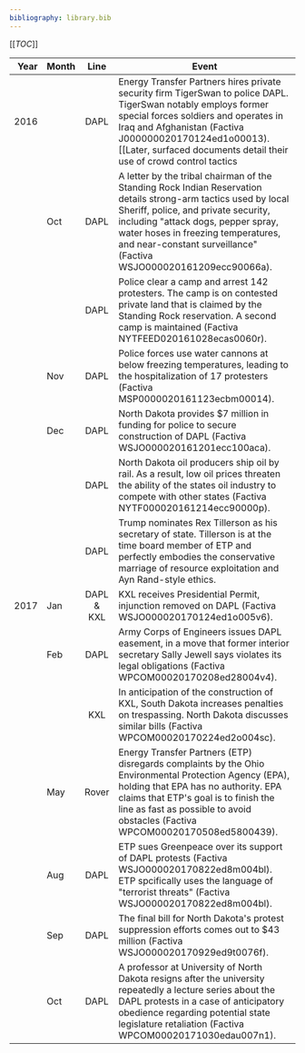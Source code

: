 ```yaml
---
bibliography: library.bib
---
```


[[_TOC_]]

Year    | Month | Line  | Event
--:     | :--   | :-:   | ---------------------
2016    |       | DAPL  | Energy Transfer Partners hires private security firm TigerSwan to police DAPL. TigerSwan notably employs former special forces soldiers and operates in Iraq and Afghanistan (Factiva J000000020170124ed1o00013). [[Later, surfaced documents detail their use of crowd control tactics|https://theintercept.com/2017/05/27/leaked-documents-reveal-security-firms-counterterrorism-tactics-at-standing-rock-to-defeat-pipeline-insurgencies/]].
</br>   | Oct   | DAPL  | A letter by the tribal chairman of the Standing Rock Indian Reservation details strong-arm tactics used by local Sheriff, police, and private security, including "attack dogs, pepper spray, water hoses in freezing temperatures, and near-constant surveillance" (Factiva WSJO000020161209ecc90066a).
</br>   | </br> | DAPL  | Police clear a camp and arrest 142 protesters. The camp is on contested private land that is claimed by the Standing Rock reservation. A second camp is maintained (Factiva NYTFEED020161028ecas0060r).
</br>   | Nov   | DAPL  | Police forces use water cannons at below freezing temperatures, leading to the hospitalization of 17 protesters (Factiva MSP0000020161123ecbm00014).
</br>   | Dec   | DAPL  | North Dakota provides \$7 million in funding for police to secure construction of DAPL (Factiva WSJO000020161201ecc100aca).
</br>   | </br> | DAPL  | North Dakota oil producers ship oil by rail. As a result, low oil prices threaten the ability of the states oil industry to compete with other states (Factiva NYTF000020161214ecc90000p).
</br>   | </br> | DAPL  | Trump nominates Rex Tillerson as his secretary of state. Tillerson is at the time board member of ETP and perfectly embodies the conservative marriage of resource exploitation and Ayn Rand-style ethics.
2017    | Jan   | DAPL & KXL| KXL receives Presidential Permit, injunction removed on DAPL (Factiva WSJO000020170124ed1o005v6).
</br>   | Feb   | DAPL  | Army Corps of Engineers issues DAPL easement, in a move that former interior secretary Sally Jewell says violates its legal obligations (Factiva WPCOM00020170208ed28004v4).
</br>   | </br> | KXL   | In anticipation of the construction of KXL, South Dakota increases penalties on trespassing. North Dakota discusses similar bills (Factiva WPCOM00020170224ed2o004sc).
</br>   | May   | Rover | Energy Transfer Partners (ETP) disregards complaints by the Ohio Environmental Protection Agency (EPA), holding that EPA has no authority. EPA claims that ETP's goal is to finish the line as fast as possible to avoid obstacles (Factiva WPCOM00020170508ed5800439).
</br>   | Aug   | DAPL  | ETP sues Greenpeace over its support of DAPL protests (Factiva WSJO000020170822ed8m004bl). ETP spcifically uses the language of "terrorist threats" (Factiva WSJO000020170822ed8m004bl).
</br>   | Sep   | DAPL  | The final bill for North Dakota's protest suppression efforts comes out to \$43 million (Factiva WSJO000020170929ed9t0076f).
</br>   |Oct    | DAPL | A professor at University of North Dakota resigns after the university repeatedly a lecture series about the DAPL protests in a case of anticipatory obedience regarding potential state legislature retaliation (Factiva WPCOM00020171030edau007n1).